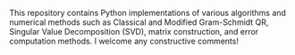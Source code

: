 This repository contains Python implementations of various algorithms and numerical methods such as Classical and Modified Gram-Schmidt QR, Singular Value Decomposition (SVD), matrix construction, and error computation methods.
 I welcome any constructive comments!
